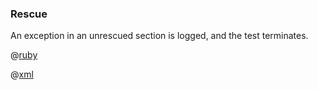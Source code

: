 ### Rescue

An exception in an unrescued section is logged, and the test terminates.

@[ruby](example.rb)

@[xml](log.xml)
